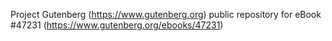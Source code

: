 Project Gutenberg (https://www.gutenberg.org) public repository for eBook #47231 (https://www.gutenberg.org/ebooks/47231)
